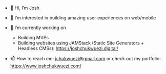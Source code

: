 - 👋 Hi, I’m Josh
- 👀 I’m interested in building amazing user experiences on web/mobile
- 🌱 I’m currently working on
    - Building MVPs  
    - Building websites using JAMStack (Static Site Generators + Headless CMSs):  https://joshchukwuezi.digital/
    
     
- 📫 How to reach me: jchukwuezi@gmail.com or check out my portfolio: https://www.joshchukwuezi.com/

<!---
jchukwuezi/jchukwuezi is a ✨ special ✨ repository because its `README.md` (this file) appears on your GitHub profile.
You can click the Preview link to take a look at your changes.
--->
